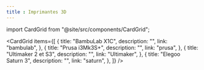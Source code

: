```yaml
---
title : Imprimantes 3D
---
```


import CardGrid from "@site/src/components/CardGrid";


<CardGrid
  items={[
    {
      title: "BambuLab X1C",
      description: "",
      link: "bambulab",
    },
    {
      title: "Prusa i3Mk3S+",
      description: "",
      link: "prusa",
    },
    {
      title: "Ultimaker 2 et S3",
      description: "",
      link: "Ultimaker",
    },
    {
      title: "Elegoo Saturn 3",
      description: "",
      link: "saturn",
    },
  ]}
/>